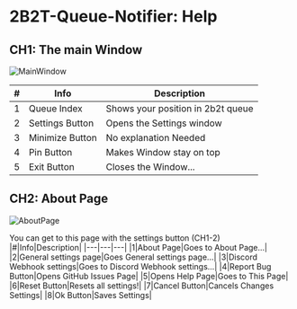 <!--# TODO: `this.todo();`-->
# **2B2T-Queue-Notifier:** Help

## CH1: The main Window

![MainWindow](https://i.imgur.com/bC0zdMB.png)

|#|Info|Description|
|---|---|---|
|1|Queue Index|Shows your position in 2b2t queue|
|2|Settings Button|Opens the Settings window|
|3|Minimize Button|No explanation Needed|
|4|Pin Button|Makes Window stay on top|
|5|Exit Button|Closes the Window...|

## CH2: About Page

![AboutPage](https://i.imgur.com/RSkRkO3.png)

You can get to this page with the settings button (CH1-2)
|#|Info|Description|
|---|---|---|
|1|About Page|Goes to About Page...|
|2|General settings page|Goes General settings page...|
|3|Discord Webhook settings|Goes to Discord Webhook settings...|
|4|Report Bug Button|Opens GitHub Issues Page|
|5|Opens Help Page|Goes to This Page|
|6|Reset Button|Resets all settings!|
|7|Cancel Button|Cancels Changes Settings|
|8|Ok Button|Saves Settings|
